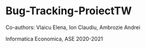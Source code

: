 # Bug-Tracking-ProiectTW

Co-authors: Vlaicu Elena, Ion Claudiu, Ambrozie Andrei

Informatica Economica, ASE
2020-2021
